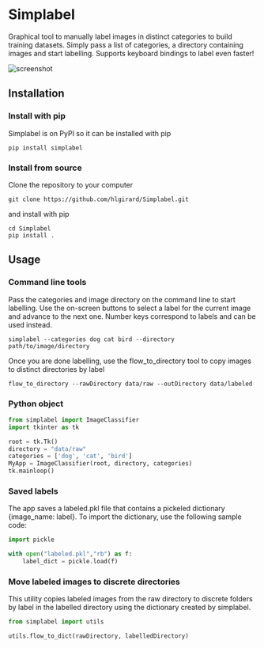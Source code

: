 # Simplabel

Graphical tool to manually label images in distinct categories to build training datasets.
Simply pass a list of categories, a directory containing images and start labelling.
Supports keyboard bindings to label even faster!

![screenshot](docs/screenshot_190124.png)

## Installation

### Install with pip

Simplabel is on PyPI so it can be installed with pip

```
pip install simplabel
```

### Install from source

Clone the repository to your computer

```
git clone https://github.com/hlgirard/Simplabel.git
```

and install with pip 

```
cd Simplabel
pip install .
```

## Usage

### Command line tools

Pass the categories and image directory on the command line to start labelling. Use the on-screen buttons to select a label for the current image and advance to the next one. Number keys correspond to labels and can be used instead.

```
simplabel --categories dog cat bird --directory path/to/image/directory
```

Once you are done labelling, use the flow_to_directory tool to copy images to distinct directories by label

```
flow_to_directory --rawDirectory data/raw --outDirectory data/labeled
```

### Python object

```python
from simplabel import ImageClassifier
import tkinter as tk

root = tk.Tk() 
directory = "data/raw"
categories = ['dog', 'cat', 'bird']
MyApp = ImageClassifier(root, directory, categories)
tk.mainloop()
```

### Saved labels

The app saves a labeled.pkl file that contains a pickeled dictionary {image_name: label}. To import the dictionary, use the following sample code:

```python
import pickle

with open("labeled.pkl","rb") as f:
    label_dict = pickle.load(f)
```

### Move labeled images to discrete directories

This utility copies labeled images from the raw directory to discrete folders by label in the labelled directory using the dictionary created by simplabel.

```python
from simplabel import utils

utils.flow_to_dict(rawDirectory, labelledDirectory)
```